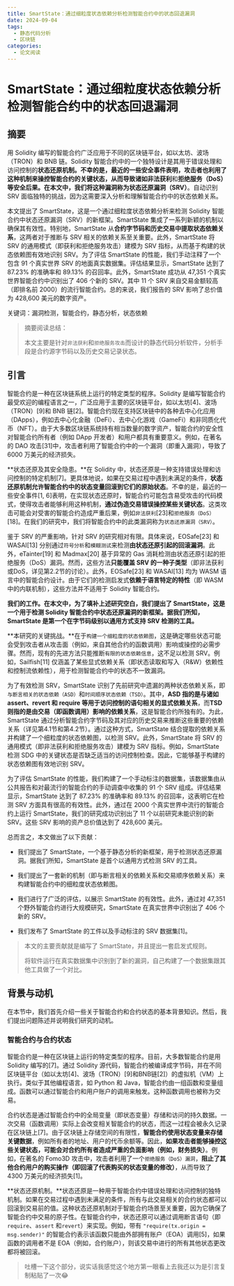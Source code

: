 ```yaml
---
title: SmartState：通过细粒度状态依赖分析检测智能合约中的状态回退漏洞
date: 2024-09-04
tags: 
  - 静态代码分析
  - 区块链
categories: 
  - 论文阅读
---
```


# SmartState：通过细粒度状态依赖分析检测智能合约中的状态回退漏洞

## 摘要

用 Solidity 编写的智能合约广泛应用于不同的区块链平台，如以太坊、波场（TRON）和 BNB 链。Solidity 智能合约中的一个独特设计是其用于错误处理和访问控制的**状态还原机制。**不幸的是，最近的一些安全事件表明，攻击者也利用了这种机制来操控智能合约的关键状态，从而导致诸如**非法获利**和**拒绝服务（DoS）**等安全后果。在本文中，我们将这种漏洞称为**状态还原漏洞（SRV）**。自动识别 SRV 面临独特的挑战，因为这需要深入分析和理解智能合约中的状态依赖关系。

本文提出了 SmartState，这是一个通过细粒度状态依赖分析来检测 Solidity 智能合约中状态还原漏洞（SRV）的新框架。SmartState 集成了一系列新颖的机制以确保其有效性。特别地，SmartState 从**合约字节码和历史交易中提取状态依赖关系**，这两者对于推断与 SRV 相关的依赖关系至关重要。此外，SmartState 将 SRV 的通用模式（即获利和拒绝服务攻击）建模为 SRV 指标，从而基于构建的状态依赖图有效地识别 SRV。为了评估 SmartState 的性能，我们手动注释了一个包含 91 个真实世界 SRV 的地面真实数据集。评估结果显示，SmartState 达到了 87.23% 的准确率和 89.13% 的召回率。此外，SmartState 成功从 47,351 个真实世界智能合约中识别出了 406 个新的 SRV。其中 11 个 SRV 来自交易金额较高（即排名前 2000）的流行智能合约。总的来说，我们报告的 SRV 影响了总价值为 428,600 美元的数字资产。

关键词：漏洞检测，智能合约，静态分析，状态依赖

> 摘要阅读总结：
>
> 本文主要是针对`非法获利`和`拒绝服务攻击`而设计的静态代码分析软件，分析手段是合约源字节码以及历史交易记录状态。

## 引言

智能合约是一种在区块链系统上运行的特定类型的程序。Solidity 是编写智能合约最受欢迎的编程语言之一，广泛应用于主要的区块链平台，如以太坊[4]、波场（TRON）[9]和 BNB 链[2]。智能合约现在支持区块链中的各种去中心化应用（DApps），例如去中心化金融（DeFi）、去中心化游戏（GameFi）和非同质化代币（NFT）。由于大多数区块链系统持有相当数量的数字资产，智能合约的安全性对智能合约所有者（例如 DApp 开发者）和用户都具有重要意义。例如，在著名的 DAO 攻击[31]中，攻击者利用了智能合约中的一个漏洞（即重入漏洞），导致了 6000 万美元的经济损失。

**状态还原及其安全隐患。**在 Solidity 中，状态还原是一种支持错误处理和访问控制的特定机制[7]。更具体地说，如果在交易过程中遇到未满足的条件，**状态还原机制允许智能合约中的状态变量回滚到它们的原始状态**。不幸的是，最近的一些安全事件[1, 6]表明，在实现状态还原时，智能合约可能包含易受攻击的代码模式，使得攻击者能够利用这种机制，**通过伪造交易错误操控某些关键状态**。这类攻击可能会对受害的智能合约造成严重后果，例如`非法获利`[23]和`拒绝服务（DoS）`[18]。在我们的研究中，我们将智能合约中的此类漏洞称为`状态还原漏洞（SRV）`。

鉴于 SRV 的严重影响，针对 SRV 的研究相对有限。具体来说，EOSafe[23] 和 WASAI[13] 分别通过`符号分析`和`模糊测试`来检测**由状态还原引起的回滚漏洞**。此外，eTainter[19] 和 Madmax[20] 基于异常的 Gas 消耗检测由状态还原引起的拒绝服务（DoS）漏洞。然而，这些方法**只能覆盖 SRV 的一种子类型**（即非法获利或DoS，详见第2.2节的讨论）。此外，EOSafe[23] 和 WASAI[13] 均为 WASM 语言中的智能合约设计。由于它们的检测启发式**依赖于语言特定的特性**（即 WASM 中的内联机制），这些方法并不适用于 Solidity 智能合约。

**我们的工作。**在本文中，为了填补上述研究空白，我们提出了 SmartState，这是一个用于检测 Solidity 智能合约中状态还原漏洞的新框架。据我们所知，SmartState 是**第一个在字节码级别以通用方式支持 SRV 检测的工具。**

**本研究的关键挑战。**在于`构建一个细粒度的状态依赖图`，这是确定哪些状态可能会受到攻击者从攻击面（例如，来自其他合约的函数调用）影响或操控的必需步骤。然而，现有的先进方法只能推断`有限的状态依赖信息`，这不足以检测 SRV。例如，Sailfish[11] 仅涵盖了某些显式依赖关系（即状态读取和写入（R&W）依赖性和控制流依赖性），用于检测智能合约中的状态不一致漏洞。

为了有效检测 SRV，SmartState 识别了先前研究中遗漏的两种状态依赖关系，即`与断言相关的状态依赖（ASD）`和`时间顺序状态依赖（TSD）`。其中，**ASD 指的是与诸如 assert、revert 和 require 等用于访问控制的语句相关的显式依赖关系**，而**TSD则指的是由交易（即函数调用）影响的依赖关系**，这是智能合约所独有的。为此，SmartState 通过分析智能合约字节码及其对应的历史交易来推断这些重要的依赖关系（详见第4.1节和第4.2节）。通过这种方式，SmartState 结合提取的依赖关系并构建了一个细粒度的状态依赖图，以检测 SRV。此外，SmartState 将 SRV 的通用模式（即非法获利和拒绝服务攻击）建模为 SRV 指标。例如，SmartState 检测 SDG 中的关键状态是否缺乏适当的访问控制检查。因此，它能够基于构建的状态依赖图有效地识别 SRV。

为了评估 SmartState 的性能，我们构建了一个手动标注的数据集，该数据集由从公共报告和对最流行的智能合约的手动调查中收集的 91 个 SRV 组成。评估结果显示，SmartState 达到了 87.23% 的准确率和 89.13% 的召回率，这表明它在检测 SRV 方面具有很高的有效性。此外，通过在 2000 个真实世界中流行的智能合约上运行 SmartState，我们的研究成功识别出了 11 个以前研究未能识别的新 SRV。这些 SRV 影响的资产总价值达到了 428,600 美元。

总而言之，本文做出了以下贡献：

* 我们提出了 SmartState，一个基于静态分析的新框架，用于检测状态还原漏洞。据我们所知，SmartState 是首个以通用方式检测 SRV 的工具。

* 我们提出了一套新的机制（即与断言相关的依赖关系和交易顺序依赖关系）来构建智能合约中的细粒度状态依赖图。

* 我们进行了广泛的评估，以展示 SmartState 的有效性。此外，通过对 47,351 个野外智能合约进行大规模研究，SmartState 在真实世界中识别出了 406 个新的 SRV。

* 我们发布了 SmartState 的工件以及手动标注的 SRV 数据集[1]。

> 本文的主要贡献就是编写了 SmartState，并且提出一套启发式规则。
>
> 将软件运行在真实数据集中识别到了新的漏洞，自己构建了一个数据集跟其他工具做了一个对比。

## 背景与动机

在本节中，我们首先介绍一些关于智能合约和合约状态的基本背景知识。然后，我们提出问题陈述并说明我们研究的动机。

### 智能合约与合约状态

智能合约是一种在区块链上运行的特定类型的程序。目前，大多数智能合约是用 Solidity 编写的[7]。通过 Solidity 源代码，智能合约被编译成字节码，并在不同区块链平台（如以太坊[4]、波场（TRON）[9]和BNB链[2]）的虚拟机（VM）上执行。类似于其他编程语言，如 Python 和 Java，智能合约由一组函数和变量组成。函数可以通过智能合约和用户账户的调用来触发。这种函数调用也被称为交易。

合约状态是通过智能合约中的全局变量（即状态变量）存储和访问的持久数据。一次交易（函数调用）实际上会改变相关智能合约的状态，而这一过程会被永久记录在区块链上[7]。由于区块链上存储空间的有限性，**智能合约使用状态变量来存储关键数据**，例如所有者的地址、用户的代币余额等。因此，**如果攻击者能够操控这些关键状态，可能会对合约所有者造成严重的负面影响（例如，财务损失）**。例如，在著名的 Fomo3D 攻击中，攻击者利用了一个`拒绝服务（DoS）漏洞`，**阻止了其他合约用户的购买操作（即回滚了代表购买的状态变量的修改）**，从而导致了 4300 万美元的经济损失[1]。

**状态还原机制。**状态还原是一种用于智能合约中错误处理和访问控制的独特机制。如果在交易过程中遇到未满足的条件，所有与此交易相关的合约状态都可以回滚到交易前的值。这种状态还原机制对于智能合约场景至关重要，因为它确保了智能合约中交易的原子性。在智能合约中，状态还原可以通过调用断言语句（即 `require`、`assert` 和`revert`）来实现。例如，带有 `"require(tx.origin = msg.sender)"` 的智能合约表示该函数只能由外部拥有账户（EOA）调用[5]，如果函数的调用者不是 EOA（例如，合约账户），则该交易中进行的所有其他状态更改都将被回滚。

> 吐槽一下这个部分，说实话我感觉这个地方第一眼看上去我还以为是引言复制粘贴了一次😂
